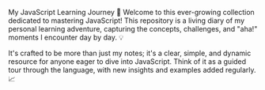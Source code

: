 My JavaScript Learning Journey 🚀
Welcome to this ever-growing collection dedicated to mastering JavaScript! This repository is a living diary of my personal learning adventure, capturing the concepts, challenges, and "aha!" moments I encounter day by day. 💡

It's crafted to be more than just my notes; it's a clear, simple, and dynamic resource for anyone eager to dive into JavaScript. Think of it as a guided tour through the language, with new insights and examples added regularly. 📈
